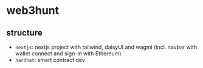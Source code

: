 # web3hunt

## structure

- `nextjs`: nextjs project with tailwind, daisyUI and wagmi (incl. navbar with wallet connect and sign-in with Ethereum)
- `hardhat`: smart contract dev

